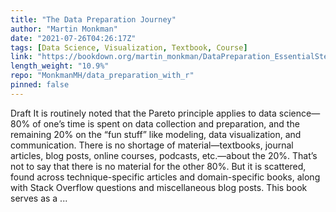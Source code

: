 ```yaml
---
title: "The Data Preparation Journey"
author: "Martin Monkman"
date: "2021-07-26T04:26:17Z"
tags: [Data Science, Visualization, Textbook, Course]
link: "https://bookdown.org/martin_monkman/DataPreparation_EssentialSteps/"
length_weight: "10.9%"
repo: "MonkmanMH/data_preparation_with_r"
pinned: false
---
```


Draft It is routinely noted that the Pareto principle applies to data science—80% of one’s time is spent on data collection and preparation, and the remaining 20% on the “fun stuff” like modeling, data visualization, and communication. There is no shortage of material—textbooks, journal articles, blog posts, online courses, podcasts, etc.—about the 20%. That’s not to say that there is no material for the other 80%. But it is scattered, found across technique-specific articles and domain-specific books, along with Stack Overflow questions and miscellaneous blog posts. This book serves as a ...
